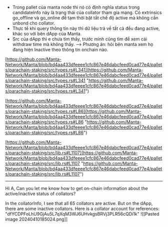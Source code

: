 - Trong pallet của manta node thì nó có định nghĩa status trong candidateInfo này là trạng thái của collator tham gia mạng. Có extrinsics go_offline và go_online để tạm thời bật tắt chế độ active mà không cần unbond cho collator. 
- Thực tế khi query thông tin này thì dữ liệu trả về tất cả đều đang active, khác so với bên dApp của Manta. 
- Src của dApp thì e chưa tìm thấy, trước mình cũng tìm để xem cái withdraw time mà không thấy. 
--> Phương án: hỏi bên manta xem họ đang hiện Inactive theo thông tin onchain nào.

[https://github.com/Manta-Network/Manta/blob/bd4aa433dfeeee1cfc867e46dabcfeed0cad77e4/pallets/parachain-staking/src/types.rs#L341](https://github.com/Manta-Network/Manta/blob/bd4aa433dfeeee1cfc867e46dabcfeed0cad77e4/pallets/parachain-staking/src/types.rs#L341 "https://github.com/Manta-Network/Manta/blob/bd4aa433dfeeee1cfc867e46dabcfeed0cad77e4/pallets/parachain-staking/src/types.rs#L341")

[https://github.com/Manta-Network/Manta/blob/bd4aa433dfeeee1cfc867e46dabcfeed0cad77e4/pallets/parachain-staking/src/types.rs#L86](https://github.com/Manta-Network/Manta/blob/bd4aa433dfeeee1cfc867e46dabcfeed0cad77e4/pallets/parachain-staking/src/types.rs#L86 "https://github.com/Manta-Network/Manta/blob/bd4aa433dfeeee1cfc867e46dabcfeed0cad77e4/pallets/parachain-staking/src/types.rs#L86")

[https://github.com/Manta-Network/Manta/blob/bd4aa433dfeeee1cfc867e46dabcfeed0cad77e4/pallets/parachain-staking/src/lib.rs#L1107](https://github.com/Manta-Network/Manta/blob/bd4aa433dfeeee1cfc867e46dabcfeed0cad77e4/pallets/parachain-staking/src/lib.rs#L1107 "https://github.com/Manta-Network/Manta/blob/bd4aa433dfeeee1cfc867e46dabcfeed0cad77e4/pallets/parachain-staking/src/lib.rs#L1107")

---
Hi A, Can you let me know how to get on-chain information about the active/inactive status of collators?

In the collatorInfo, I see that all 65 collators are active. But on the dApp, there are some inactive collators.
Here is a collator account for references: "dfYCDPFoLhU9GjAu5L7qXqM3WJ6UHvkgsBRVj3PLR56cQDi1k"
![[Pasted image 20240410185024.png]]